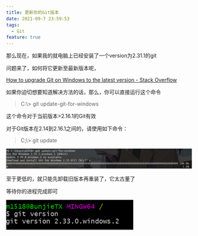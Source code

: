 ```yaml
---
title: 更新你的Git版本
date: 2021-09-7 23:59:53
tags:
  - Git
feature: true
---
```

那么现在，如果我的就电脑上已经安装了一个version为2.31.1的git

问题来了，如何将它更新至最新版本呢，

[How to upgrade Git on Windows to the latest version - Stack Overflow](https://stackoverflow.com/questions/13790592/how-to-upgrade-git-on-windows-to-the-latest-version)

如果你迫切想要知道解决方法的话，那么，你可以直接运行这个命令

> C:\\> git update-git-for-windows

这个命令对于当前版本>2.16.1的Git有效

对于Git版本在2.14到2.16.1之间的，请使用如下命令：

> C;\\> git update

![image-20210907170607746](..\images\image-20210907170607746.png)

至于更低的，就只能先卸载旧版本再重装了，它太古董了

等待你的进程完成即可

![image-20210907171745526](..\images\image-20210907171745526.png)

